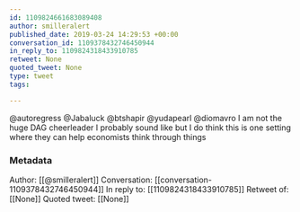 ```yaml
---
id: 1109824661683089408
author: smilleralert
published_date: 2019-03-24 14:29:53 +00:00
conversation_id: 1109378432746450944
in_reply_to: 1109824318433910785
retweet: None
quoted_tweet: None
type: tweet
tags:

---
```


@autoregress @Jabaluck @btshapir @yudapearl @diomavro I am not the huge DAG cheerleader I probably sound like but I do think this is one setting where they can help economists think through things

### Metadata

Author: [[@smilleralert]]
Conversation: [[conversation-1109378432746450944]]
In reply to: [[1109824318433910785]]
Retweet of: [[None]]
Quoted tweet: [[None]]
